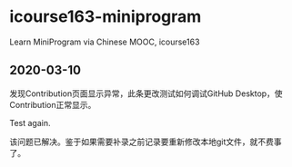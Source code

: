 # icourse163-miniprogram
 Learn MiniProgram via Chinese MOOC, icourse163

## 2020-03-10
发现Contribution页面显示异常，此条更改测试如何调试GitHub Desktop，使Contribution正常显示。

Test again.

该问题已解决。鉴于如果需要补录之前记录要重新修改本地git文件，就不费事了。

